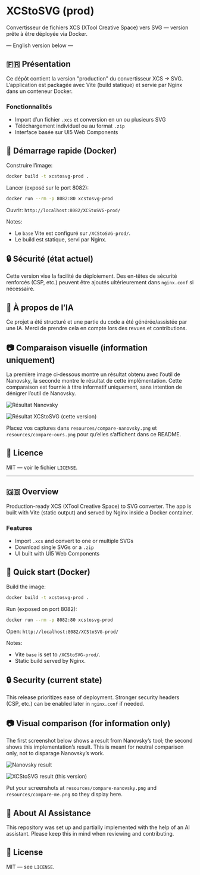 # XCStoSVG (prod)

Convertisseur de fichiers XCS (XTool Creative Space) vers SVG — version prête à être déployée via Docker.

— English version below —

## 🇫🇷 Présentation

Ce dépôt contient la version "production" du convertisseur XCS → SVG. L’application est packagée avec Vite (build statique) et servie par Nginx dans un conteneur Docker.

### Fonctionnalités
- Import d’un fichier `.xcs` et conversion en un ou plusieurs SVG
- Téléchargement individuel ou au format `.zip`
- Interface basée sur UI5 Web Components

## 🚀 Démarrage rapide (Docker)

Construire l’image:

```bash
docker build -t xcstosvg-prod .
```

Lancer (exposé sur le port 8082):

```bash
docker run --rm -p 8082:80 xcstosvg-prod
```

Ouvrir: `http://localhost:8082/XCStoSVG-prod/`

Notes:
- Le `base` Vite est configuré sur `/XCStoSVG-prod/`.
- Le build est statique, servi par Nginx.

## 🔒 Sécurité (état actuel)
Cette version vise la facilité de déploiement. Des en-têtes de sécurité renforcés (CSP, etc.) peuvent être ajoutés ultérieurement dans `nginx.conf` si nécessaire.

## 🤖 À propos de l’IA
Ce projet a été structuré et une partie du code a été générée/assistée par une IA. Merci de prendre cela en compte lors des revues et contributions.

## 📷 Comparaison visuelle (information uniquement)
La première image ci‑dessous montre un résultat obtenu avec l’outil de Nanovsky, la seconde montre le résultat de cette implémentation. Cette comparaison est fournie à titre informatif uniquement, sans intention de dénigrer l’outil de Nanovsky.

![Résultat Nanovsky](resources/compare-nanovsky.png)

![Résultat XCStoSVG (cette version)](resources/compare-me.png)

Placez vos captures dans `resources/compare-nanovsky.png` et `resources/compare-ours.png` pour qu’elles s’affichent dans ce README.

## 📄 Licence
MIT — voir le fichier `LICENSE`.

---

## 🇬🇧 Overview

Production-ready XCS (XTool Creative Space) to SVG converter. The app is built with Vite (static output) and served by Nginx inside a Docker container.

### Features
- Import `.xcs` and convert to one or multiple SVGs
- Download single SVGs or a `.zip`
- UI built with UI5 Web Components

## 🚀 Quick start (Docker)

Build the image:

```bash
docker build -t xcstosvg-prod .
```

Run (exposed on port 8082):

```bash
docker run --rm -p 8082:80 xcstosvg-prod
```

Open: `http://localhost:8082/XCStoSVG-prod/`

Notes:
- Vite `base` is set to `/XCStoSVG-prod/`.
- Static build served by Nginx.

## 🔒 Security (current state)
This release prioritizes ease of deployment. Stronger security headers (CSP, etc.) can be enabled later in `nginx.conf` if needed.

## 📷 Visual comparison (for information only)
The first screenshot below shows a result from Nanovsky’s tool; the second shows this implementation’s result. This is meant for neutral comparison only, not to disparage Nanovsky’s work.

![Nanovsky result](resources/compare-nanovsky.png)

![XCStoSVG result (this version)](resources/compare-me.png)

Put your screenshots at `resources/compare-nanovsky.png` and `resources/compare-me.png` so they display here.

## 🤖 About AI Assistance
This repository was set up and partially implemented with the help of an AI assistant. Please keep this in mind when reviewing and contributing.

## 📄 License
MIT — see `LICENSE`.
